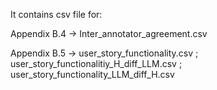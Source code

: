 It contains csv file for:

Appendix B.4 -> Inter_annotator_agreement.csv

Appendix B.5 -> user_story_functionality.csv ; user_story_functionalitiy_H_diff_LLM.csv ; user_story_functionality_LLM_diff_H.csv
